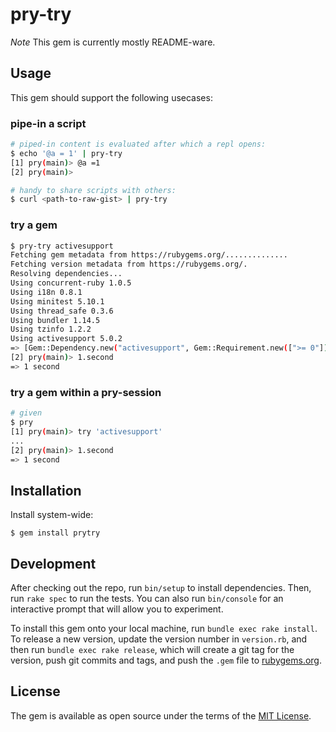 # pry-try

*Note* This gem is currently mostly README-ware.

## Usage

This gem should support the following usecases:

### pipe-in a script

```bash
# piped-in content is evaluated after which a repl opens:
$ echo '@a = 1' | pry-try
[1] pry(main)> @a =1
[2] pry(main)> 

# handy to share scripts with others:
$ curl <path-to-raw-gist> | pry-try
```

### try a gem

```bash
$ pry-try activesupport
Fetching gem metadata from https://rubygems.org/..............
Fetching version metadata from https://rubygems.org/.
Resolving dependencies...
Using concurrent-ruby 1.0.5
Using i18n 0.8.1
Using minitest 5.10.1
Using thread_safe 0.3.6
Using bundler 1.14.5
Using tzinfo 1.2.2
Using activesupport 5.0.2
=> [Gem::Dependency.new("activesupport", Gem::Requirement.new([">= 0"]), :runtime)]
[2] pry(main)> 1.second
=> 1 second
```

### try a gem within a pry-session

```bash
# given 
$ pry
[1] pry(main)> try 'activesupport'
...
[2] pry(main)> 1.second
=> 1 second
```


## Installation

Install system-wide:

    $ gem install prytry


## Development

After checking out the repo, run `bin/setup` to install dependencies. Then, run `rake spec` to run the tests. You can also run `bin/console` for an interactive prompt that will allow you to experiment.

To install this gem onto your local machine, run `bundle exec rake install`. To release a new version, update the version number in `version.rb`, and then run `bundle exec rake release`, which will create a git tag for the version, push git commits and tags, and push the `.gem` file to [rubygems.org](https://rubygems.org).


## License

The gem is available as open source under the terms of the [MIT License](http://opensource.org/licenses/MIT).

